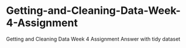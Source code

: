 # Getting-and-Cleaning-Data-Week-4-Assignment
Getting and Cleaning Data Week 4 Assignment Answer with tidy dataset
